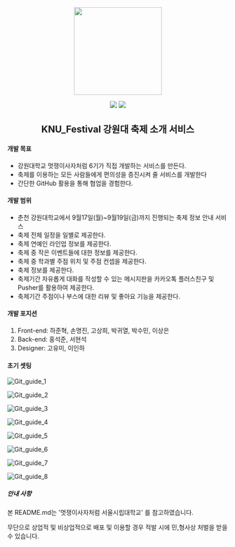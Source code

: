 <div align="middle">
<img src="./app/assets/images/plus_link.jpg" height="200px"/>
</div>

<p align="center">
	<img src="https://img.shields.io/badge/LIKELION-6th-orange.svg">
	<img src="https://img.shields.io/github/license/mashape/apistatus.svg">	
</p>

<h2 align="center">KNU_Festival 강원대 축제 소개 서비스</h2>



#### 개발 목표

- 강원대학교 멋쟁이사자처럼 6기가 직접 개발하는 서비스를 만든다.
- 축제를 이용하는 모든 사람들에게 편의성을 증진시켜 줄 서비스를 개발한다
- 간단한 GitHub 활용을 통해 협업을 경험한다.

#### 개발 범위

- 춘천 강원대학교에서 9월17일(월)~9월19일(금)까지 진행되는 축제 정보 안내 서비스
- 축제 전체 일정을 일별로 제공한다. 
- 축제 연예인 라인업 정보를 제공한다.
- 축제 중 작은 이벤트들에 대한 정보를 제공한다. 
- 축제 중 학과별 주점 위치 및 주점 컨셉을 제공한다. 
- 축제 정보를 제공한다. 
- 축제기간 자유롭게 대화를 작성할 수 있는 메시지판을 카카오톡 플러스친구 및 Pusher를 활용하여 제공한다.
- 축제기간 주점이나 부스에 대한 리뷰 및 좋아요 기능을 제공한다.

#### 개발 포지션

1. Front-end: 하준혁, 손명진, 고상희, 박귀열, 박수민, 이상은
2. Back-end: 홍석준, 서현석
3. Designer: 고유미, 이인하

#### 초기 셋팅

![Git_guide_1](./git_guide/Git_guide_1.png)

![Git_guide_2](./git_guide/Git_guide_2.png)

![Git_guide_3](./git_guide/Git_guide_3.png)

![Git_guide_4](./git_guide/Git_guide_4.png)

![Git_guide_5](./git_guide/Git_guide_5.png)

![Git_guide_6](./git_guide/Git_guide_6.png)

![Git_guide_7](/./git_guide/Git_guide_7.png)

![Git_guide_8](./git_guide/Git_guide_8.png)

##### 안내 사항

본 README.md는 '멋쟁이사자처럼 서울시립대학교' 를 참고하였습니다.

무단으로 상업적 및 비상업적으로 배포 및 이용할 경우 적발 시에 민,형사상 처벌을 받을 수 있습니다.
